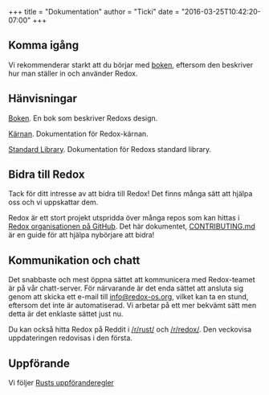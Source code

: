 +++
title = "Dokumentation"
author = "Ticki"
date = "2016-03-25T10:42:20-07:00"
+++

## Komma igång

Vi rekommenderar starkt att du börjar med [boken](https://doc.redox-os.org/book/), eftersom den beskriver hur man ställer in och använder Redox.

## Hänvisningar

[Boken](https://doc.redox-os.org/book/). En bok som beskriver Redoxs design.

[Kärnan](https://doc.redox-os.org/kernel/kernel/). Dokumentation för Redox-kärnan.

[Standard Library](https://doc.redox-os.org/std/std/). Dokumentation för Redoxs standard library.

## Bidra till Redox

Tack för ditt intresse av att bidra till Redox!
Det finns många sätt att hjälpa oss och vi uppskattar dem.

Redox är ett stort projekt utspridda över många repos som kan hittas i
[Redox organisationen på GitHub](https://github.com/redox-os). Det här dokumentet,
[CONTRIBUTING.md](https://github.com/redox-os/redox/blob/master/CONTRIBUTING.md)
är en guide för att hjälpa nybörjare att bidra!

## Kommunikation och chatt

Det snabbaste och mest öppna sättet att kommunicera med Redox-teamet är på vår chatt-server. För närvarande är det enda sättet att ansluta sig genom att skicka ett e-mail till
[info@redox-os.org](mailto:info@redox-os.org), vilket kan ta en stund,
eftersom det inte är automatiserad. Vi arbetar på ett mer bekvämt sätt
men detta är det enklaste sättet just nu.

Du kan också hitta Redox på Reddit i
[/r/rust/](https://www.reddit.com/r/rust) och
[/r/redox/](https://www.reddit.com/r/redox). Den veckovisa uppdateringen redovisas i den första.

## Uppförande

Vi följer [Rusts uppföranderegler](http://www.rust-lang.org/conduct.html)

